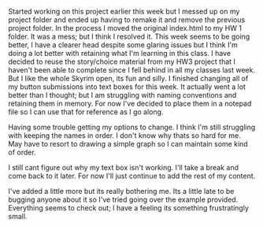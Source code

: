 Started working on this project earlier this week but I messed up on my project folder
and ended up having to remake it and remove the previous project folder.
In the process I moved the original index.html to my HW 1 folder.
It was a mess; but I think I resolved it.
This week seems to be going better, I have a clearer head despite some glaring
issues but I think I'm doing a lot better with retaining what I'm learning in this class.
I have decided to reuse the story/choice material from my HW3 project that I haven't been able
to complete since I fell behind in all my classes last week. But I like the whole
Skyrim open, its fun and silly.
I finished changing all of my button submissions into text boxes for this week.
It actually went a lot better than I thought; but I am struggling with naming
conventions and retaining them in memory.
For now I've decided to place them in a notepad file so I can use that for reference
as I go along.

Having some trouble getting my options to change. I think I'm still struggling with
keeping the names in order. I don't know why thats so hard for me. May have to resort to
drawing a simple graph so I can maintain some kind of order.

I still cant figure out why my text box isn't working. I'll take a break and come back to it later.
For now I'll just continue to add the rest of my content.

I've added a little more but its really bothering me. Its a little late to be bugging anyone about it so I've tried going over the example provided. Everything seems to check out; I have a feeling its something frustratingly small. 
